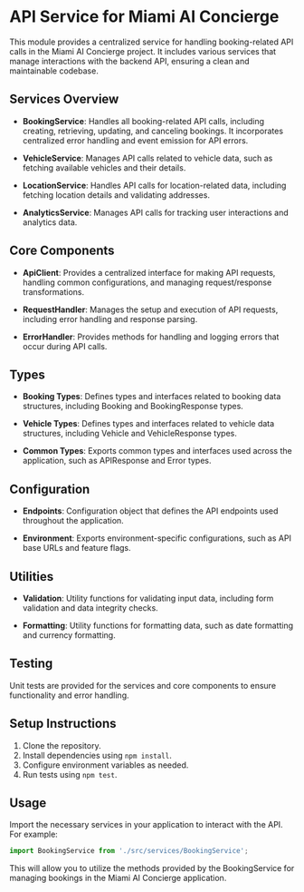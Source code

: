 # API Service for Miami AI Concierge

This module provides a centralized service for handling booking-related API calls in the Miami AI Concierge project. It includes various services that manage interactions with the backend API, ensuring a clean and maintainable codebase.

## Services Overview

- **BookingService**: Handles all booking-related API calls, including creating, retrieving, updating, and canceling bookings. It incorporates centralized error handling and event emission for API errors.

- **VehicleService**: Manages API calls related to vehicle data, such as fetching available vehicles and their details.

- **LocationService**: Handles API calls for location-related data, including fetching location details and validating addresses.

- **AnalyticsService**: Manages API calls for tracking user interactions and analytics data.

## Core Components

- **ApiClient**: Provides a centralized interface for making API requests, handling common configurations, and managing request/response transformations.

- **RequestHandler**: Manages the setup and execution of API requests, including error handling and response parsing.

- **ErrorHandler**: Provides methods for handling and logging errors that occur during API calls.

## Types

- **Booking Types**: Defines types and interfaces related to booking data structures, including Booking and BookingResponse types.

- **Vehicle Types**: Defines types and interfaces related to vehicle data structures, including Vehicle and VehicleResponse types.

- **Common Types**: Exports common types and interfaces used across the application, such as APIResponse and Error types.

## Configuration

- **Endpoints**: Configuration object that defines the API endpoints used throughout the application.

- **Environment**: Exports environment-specific configurations, such as API base URLs and feature flags.

## Utilities

- **Validation**: Utility functions for validating input data, including form validation and data integrity checks.

- **Formatting**: Utility functions for formatting data, such as date formatting and currency formatting.

## Testing

Unit tests are provided for the services and core components to ensure functionality and error handling.

## Setup Instructions

1. Clone the repository.
2. Install dependencies using `npm install`.
3. Configure environment variables as needed.
4. Run tests using `npm test`.

## Usage

Import the necessary services in your application to interact with the API. For example:

```javascript
import BookingService from './src/services/BookingService';
```

This will allow you to utilize the methods provided by the BookingService for managing bookings in the Miami AI Concierge application.